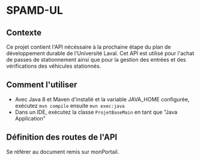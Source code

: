 # SPAMD-UL

## Contexte
Ce projet contient l'API nécéssaire à la prochaine étape du plan de développement durable de l'Université Laval.
Cet API est utilisé pour l'achat de passes de stationnement ainsi que pour la gestion des entrées et des 
vérifications des véhicules stationnés.  

##  Comment l'utiliser
* Avec Java 8 et Maven d'installé et la variable JAVA_HOME configurée, exécutez `mvn compile` ensuite `mvn exec:java`
* Dans un IDE, exécutez la classe `ProjetBaseMain` en tant que "Java Application"

## Définition des routes de l'API
Se référer au document remis sur monPortail.

